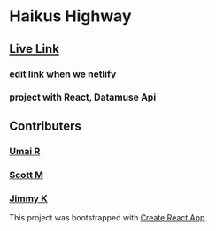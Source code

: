 # Haikus Highway

## [Live Link]()
### edit link when we netlify

### project with React, Datamuse Api


## Contributers

### [Umai R](https://github.com/urav083)
### [Scott M](https://github.com/ScottMartino)
### [Jimmy K](https://github.com/sjimmykang)

This project was bootstrapped with [Create React App](https://github.com/facebook/create-react-app).